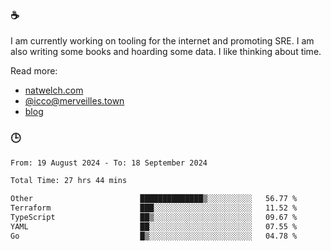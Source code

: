 ### ☕

I am currently working on tooling for the internet and promoting SRE. I am also writing some books and hoarding some data. I like thinking about time. 

Read more:

 - [natwelch.com](https://natwelch.com)
 - [@icco@merveilles.town](https://merveilles.town/@icco)
 - [blog](https://writing.natwelch.com)

### 🕒

<!--START_SECTION:waka-->

```txt
From: 19 August 2024 - To: 18 September 2024

Total Time: 27 hrs 44 mins

Other                        ██████████████▒░░░░░░░░░░   56.77 %
Terraform                    ███░░░░░░░░░░░░░░░░░░░░░░   11.52 %
TypeScript                   ██▒░░░░░░░░░░░░░░░░░░░░░░   09.67 %
YAML                         ██░░░░░░░░░░░░░░░░░░░░░░░   07.55 %
Go                           █▒░░░░░░░░░░░░░░░░░░░░░░░   04.78 %
```

<!--END_SECTION:waka-->
